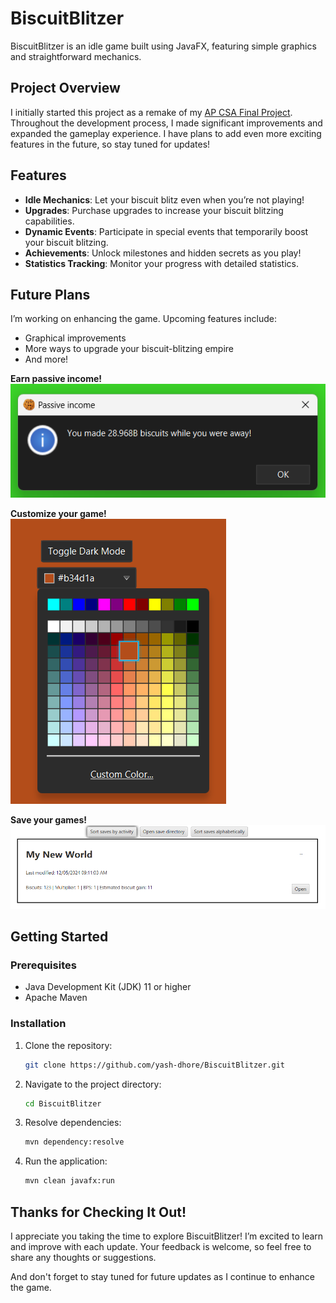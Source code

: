 # BiscuitBlitzer

BiscuitBlitzer is an idle game built using JavaFX, featuring simple graphics and straightforward mechanics.

## Project Overview

I initially started this project as a remake of my [AP CSA Final Project](https://github.com/yash-dhore/FinalProject). Throughout the development process, I made significant improvements and expanded the gameplay experience. I have plans to add even more exciting features in the future, so stay tuned for updates!

## Features

- **Idle Mechanics**: Let your biscuit blitz even when you’re not playing!
- **Upgrades**: Purchase upgrades to increase your biscuit blitzing capabilities.
- **Dynamic Events**: Participate in special events that temporarily boost your biscuit blitzing.
- **Achievements**: Unlock milestones and hidden secrets as you play!
- **Statistics Tracking**: Monitor your progress with detailed statistics.

## Future Plans
I’m working on enhancing the game. Upcoming features include:
- Graphical improvements
- More ways to upgrade your biscuit-blitzing empire
- And more!

**Earn passive income!**  
![passiveIncome](docs/passiveIncome.png)

**Customize your game!**  
![customize](docs/customize.png)

**Save your games!**  
![saveGames](docs/saveGames.png)

## Getting Started

### Prerequisites

- Java Development Kit (JDK) 11 or higher
- Apache Maven

### Installation

1. Clone the repository:
   ```bash
   git clone https://github.com/yash-dhore/BiscuitBlitzer.git
   ```
2. Navigate to the project directory:
   ```bash
   cd BiscuitBlitzer
   ```
3. Resolve dependencies:
   ```bash
   mvn dependency:resolve
   ```
4. Run the application:
   ```bash
   mvn clean javafx:run
   ```

## Thanks for Checking It Out!

I appreciate you taking the time to explore BiscuitBlitzer! I’m excited to learn and improve with each update. Your feedback is welcome, so feel free to share any thoughts or suggestions.

And don't forget to stay tuned for future updates as I continue to enhance the game.
